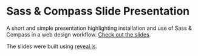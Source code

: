 # Sass & Compass Slide Presentation

A short and simple presentation highlighting installation and use of Sass & Compass in a web design workflow. [Check out the slides](https://erinwilbur.com/sass-compass).

The slides were built using [reveal.js](http://lab.hakim.se/reveal-js/#/). 